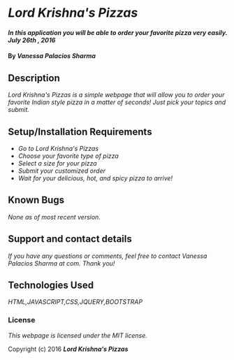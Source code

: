 # _Lord Krishna's Pizzas_

#### _In this application you will be able to order your favorite pizza very easily. July 26th , 2016_

#### By _**Vanessa Palacios Sharma**_

## Description

_Lord Krishna's Pizzas is a simple webpage that will allow you to order your favorite Indian style pizza in a matter of seconds! Just pick your topics and submit._

## Setup/Installation Requirements

* _Go to Lord Krishna's Pizzas_
* _Choose your favorite type of pizza_
* _Select a size for your pizza_
* _Submit your customized order_
* _Wait for your delicious, hot, and spicy pizza to arrive!_


## Known Bugs

_None as of most recent version._

## Support and contact details

_If you have any questions or comments, feel free to contact Vanessa Palacios Sharma at com. Thank you!_

## Technologies Used

_HTML,JAVASCRIPT,CSS,JQUERY,BOOTSTRAP_

### License

*This webpage is licensed under the MIT license.*

Copyright (c) 2016 **_Lord Krishna's Pizzas_**

